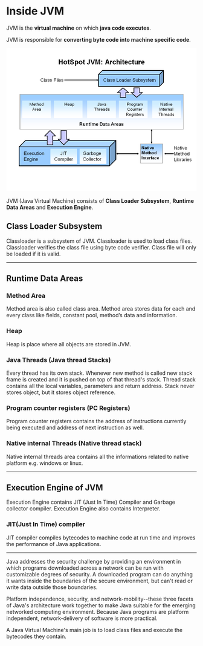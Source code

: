 # Inside JVM

JVM is the **virtual machine** on which **java code executes**.

JVM is responsible for **converting byte code into machine specific code**.

![jvm_architecture](./_image/jvm_architecture.png)

JVM (Java Virtual Machine) consists of **Class Loader Subsystem**, **Runtime Data Areas** and **Execution Engine**.

## Class Loader Subsystem

Classloader is a subsystem of JVM. Classloader is used to load class files. Classloader verifies the class file using byte code verifier. Class file will only be loaded if it is valid.

---

## Runtime Data Areas

### Method Area

Method area is also called class area. Method area stores data for each and every class like fields, constant pool, method’s data and information.

### Heap

Heap is place where all objects are stored in JVM. 

### Java Threads (Java thread Stacks) 

Every thread has its own stack. Whenever new method is called new stack frame is created and it is pushed on top of that thread's stack. Thread stack contains all the local variables, parameters and return address.
Stack never stores object, but it stores object reference.

### Program counter registers (PC Registers) 

Program counter registers contains the address of instructions currently being executed and address of next instruction as well.

### Native internal Threads (Native thread stack)

Native internal threads area contains all the informations related to native platform e.g. windows or linux.

---

## Execution Engine of JVM

Execution Engine contains JIT (Just In Time) Compiler and Garbage collector compiler. Execution Engine also contains Interpreter.

### JIT(Just In Time) compiler 

JIT compiler compiles bytecodes to machine code at run time and improves the performance of Java applications.

---
 
Java addresses the security challenge by providing an environment in which programs downloaded across a network can be run with customizable degrees of security. A downloaded program can do anything it wants inside the boundaries of the secure environment, but can't read or write data outside those boundaries.

Platform independence, security, and network-mobility--these three facets of Java's architecture work
together to make Java suitable for the emerging networked computing environment. Because Java
programs are platform independent, network-delivery of software is more practical.

A Java Virtual Machine's main job is to load class files and execute the bytecodes they contain.
